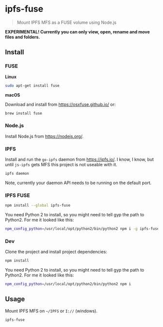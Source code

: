 # ipfs-fuse

> Mount IPFS MFS as a FUSE volume using Node.js

**EXPERIMENTAL! Currently you can only view, open, rename and move files and folders.**

## Install

### FUSE

**Linux**

```sh
sudo apt-get install fuse
```

**macOS**

Download and install from https://osxfuse.github.io/ or:

```sh
brew install fuse
```

### Node.js

Install Node.js from https://nodejs.org/.

### IPFS

Install and run the `go-ipfs` daemon from https://ipfs.io/. I know, I know, but until `js-ipfs` gets MFS this project is not useable with it.

```sh
ipfs daemon
```

Note, currently your daemon API needs to be running on the default port.

### IPFS FUSE

```sh
npm install --global ipfs-fuse
```

You need Python 2 to install, so you might need to tell gyp the path to Python2. For me it looked like this:

```sh
npm_config_python=/usr/local/opt/python2/bin/python2 npm i -g ipfs-fuse
```

### Dev

Clone the project and install project dependencies:

```sh
npm install
```

You need Python 2 to install, so you might need to tell gyp the path to Python2. For me it looked like this:

```sh
npm_config_python=/usr/local/opt/python2/bin/python2 npm i
```

## Usage

Mount IPFS MFS on `~/IPFS` or `I://` (windows).

```sh
ipfs-fuse
```
